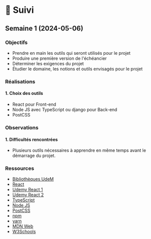 # 📅 Suivi

<!-- ## Semaine 15 (2024-08-12)

### Objectifs

### Réalisations

### Observations

### Ressources

## Semaine 14 (2024-08-05)

### Objectifs

### Réalisations

### Observations

### Ressources

## Semaine 13 (2024-07-29)

### Objectifs

### Réalisations

### Observations

### Ressources

## Semaine 12 (2024-07-22)

### Objectifs

### Réalisations

### Observations

### Ressources

## Semaine 11 (2024-07-15)

### Objectifs

### Réalisations

### Observations

### Ressources

## Semaine 10 (2024-07-08)

### Objectifs

### Réalisations

### Observations

### Ressources

## Semaine 9 (2024-07-01)

### Objectifs

### Réalisations

### Observations

### Ressources

## Semaine 8 (2024-06-24)

### Objectifs

### Réalisations

### Observations

### Ressources

## Semaine 7 (2024-06-17)

### Objectifs

### Réalisations

### Observations

### Ressources

## Semaine 6 (2024-06-10)

### Objectifs

### Réalisations

### Observations

### Ressources

## Semaine 5 (2024-06-03)

### Objectifs

### Réalisations

### Observations

### Ressources

## Semaine 4 (2024-05-27)

### Objectifs

### Réalisations

### Observations

### Ressources

## Semaine 3 (2024-05-20)

### Objectifs

### Réalisations

### Observations

### Ressources

## Semaine 2 (2024-05-13)

### Objectifs

### Réalisations

### Observations

### Ressources -->

## Semaine 1 (2024-05-06)

### Objectifs

- Prendre en main les outils qui seront utilisés pour le projet
- Produire une première version de l'échéancier
- Déterminer les exigences du projet
- Étudier le domaine, les notions et outils envisagés pour le projet

### Réalisations

<!-- Description des tâches accomplies -->
#### 1. Choix des outils
- React pour Front-end
- Node JS avec TypeScript ou django pour Back-end
- PostCSS

### Observations

<!-- Description des observations importantes (ex: remarque ou trouvaille intéressante, difficultés rencontrées) de la semaine -->
#### 1. Difficultés rencontrées
- Plusieurs outils nécessaires à apprendre en même temps avant le démarrage du projet.

### Ressources

<!-- Matériels consultés (vidéo, article, documentation, livres) -->
- [Bibliothèques UdeM](https://bib.umontreal.ca/)
- [React](https://react.dev/)
- [Udemy React 1](https://www.udemy.com/course/the-complete-web-developer-zero-to-mastery/)
- [Udemy React 2](https://www.udemy.com/course/the-complete-web-development-bootcamp/?couponCode=LEADERSALE24A)
- [TypeScript](https://www.typescriptlang.org/)
- [Node JS](https://nodejs.org/en)
- [PostCSS](https://postcss.org/)
- [npm](https://www.npmjs.com/)
- [yarn](https://yarnpkg.com/)
- [MDN Web](https://developer.mozilla.org/en-US/docs/Web)
- [W3Schools](https://www.w3schools.com/)

